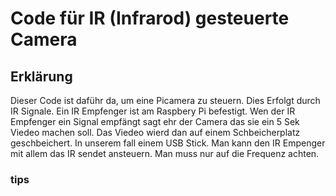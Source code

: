 # Code für IR (Infrarod) gesteuerte Camera

## Erklärung

Dieser Code ist daführ da, um eine Picamera zu steuern. Dies Erfolgt durch IR Signale. 
Ein IR Empfenger ist am Raspbery Pi befestigt. Wen der IR Empfenger ein Signal empfängt 
sagt ehr der Camera das sie ein 5 Sek Viedeo machen soll. Das Viedeo wierd dan auf einem Schbeicherplatz
geschbeichert. In unserem fall einem USB Stick. Man kann den IR Empenger mit allem das IR sendet ansteuern. 
Man muss nur auf die Frequenz achten. 
### tips
